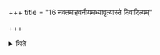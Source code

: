 +++
title = "16 नक्तमाहवनीयमभ्यावृत्यास्ते दिवादित्यम्"

+++

<details><summary>थिते</summary>

16. At the time of the night having turned towards the Āhavanīya he sits; at the time of the day, towards the sun.  

</details>

